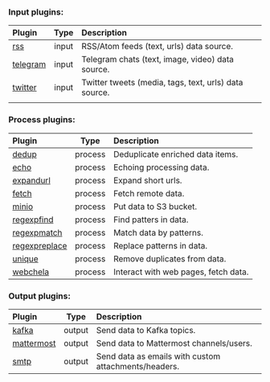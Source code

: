 ### Input plugins:

| Plugin                                                                                                  |  Type   | Description                                           |
|:--------------------------------------------------------------------------------------------------------|:-------:|:------------------------------------------------------|
| [rss](https://github.com/livelace/gosquito/blob/master/docs/plugins/input/rss.md)                       |  input  | RSS/Atom feeds (text, urls) data source.              |
| [telegram](https://github.com/livelace/gosquito/blob/master/docs/plugins/input/telegram.md)             |  input  | Telegram chats (text, image, video) data source.      |
| [twitter](https://github.com/livelace/gosquito/blob/master/docs/plugins/input/twitter.md)               |  input  | Twitter tweets (media, tags, text, urls) data source. |
|                                                                                                         |         |                                                       |

### Process plugins:

| Plugin                                                                                                  |  Type   | Description                                           |
|:--------------------------------------------------------------------------------------------------------|:-------:|:------------------------------------------------------|
| [dedup](https://github.com/livelace/gosquito/blob/master/docs/plugins/process/dedup.md)                 | process | Deduplicate enriched data items.                      |
| [echo](https://github.com/livelace/gosquito/blob/master/docs/plugins/process/echo.md)                   | process | Echoing processing data.                              |
| [expandurl](https://github.com/livelace/gosquito/blob/master/docs/plugins/process/expandurl.md)         | process | Expand short urls.                                    |
| [fetch](https://github.com/livelace/gosquito/blob/master/docs/plugins/process/fetch.md)                 | process | Fetch remote data.                                    |
| [minio](https://github.com/livelace/gosquito/blob/master/docs/plugins/process/minio.md)                 | process | Put data to S3 bucket.                                |
| [regexpfind](https://github.com/livelace/gosquito/blob/master/docs/plugins/process/regexpfind.md)       | process | Find patters in data.                                 |
| [regexpmatch](https://github.com/livelace/gosquito/blob/master/docs/plugins/process/regexpmatch.md)     | process | Match data by patterns.                               |
| [regexpreplace](https://github.com/livelace/gosquito/blob/master/docs/plugins/process/regexpreplace.md) | process | Replace patterns in data.                             |
| [unique](https://github.com/livelace/gosquito/blob/master/docs/plugins/process/unique.md)               | process | Remove duplicates from data.                          |
| [webchela](https://github.com/livelace/gosquito/blob/master/docs/plugins/process/webchela.md)           | process | Interact with web pages, fetch data.                  |

### Output plugins:

| Plugin                                                                                                  |  Type   | Description                                           |
|:--------------------------------------------------------------------------------------------------------|:-------:|:------------------------------------------------------|
| [kafka](https://github.com/livelace/gosquito/blob/master/docs/plugins/output/kafka.md)                  | output  | Send data to Kafka topics.                            |
| [mattermost](https://github.com/livelace/gosquito/blob/master/docs/plugins/output/mattermost.md)        | output  | Send data to Mattermost channels/users.               |
| [smtp](https://github.com/livelace/gosquito/blob/master/docs/plugins/output/smtp.md)                    | output  | Send data as emails with custom attachments/headers.  |

